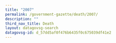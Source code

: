 ```yaml
---
title: "2007"
permalink: /government-gazette/death/2007/
description: ""
third_nav_title: Death
layout: datagovsg-search
datagovsg-id: d_57dd5af0f476b6435f0c675039df41e2
---
```

